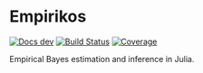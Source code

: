 # Empirikos


[![Docs dev](https://img.shields.io/badge/docs-dev-blue.svg)](https://nignatiadis.github.io/Empirikos.jl/dev/)
[![Build Status](https://github.com/nignatiadis/Empirikos.jl/workflows/CI/badge.svg)](https://github.com/nignatiadis/Empirikos.jl/actions)
[![Coverage](https://codecov.io/gh/nignatiadis/Empirikos.jl/branch/master/graph/badge.svg)](https://codecov.io/gh/nignatiadis/Empirikos.jl)

Empirical Bayes estimation and inference in Julia.
